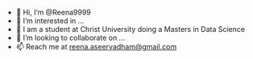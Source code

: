 - 👋 Hi, I’m @Reena9999
- 👀 I’m interested in ...
- 🌱 I am a student at Christ University doing a Masters in Data Science
- 💞️ I’m looking to collaborate on ...
- 📫 Reach me at reena.aseervadham@gmail.com

<!---
Reena9999/Reena9999 is a ✨ special ✨ repository because its `README.md` (this file) appears on your GitHub profile.
You can click the Preview link to take a look at your changes.
--->
